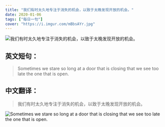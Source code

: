 ```yaml
---
title: "我们有时太久地专注于消失的机会，以致于太晚发现开放的机会。"
date: 2020-01-06
tags: ["每日一句"]
cover: "https://i.imgur.com/mBbsAYr.jpg"
---
```


![我们有时太久地专注于消失的机会，以致于太晚发现开放的机会。](https://i.imgur.com/t96G1xs.jpg)

## 英文短句：
> Sometimes we stare so long at a door that is closing that we see too late the one that is open.

<!--more-->

## 中文翻译：
> 我们有时太久地专注于消失的机会，以致于太晚发现开放的机会。

![Sometimes we stare so long at a door that is closing that we see too late the one that is open.](https://i.imgur.com/uwHJ37d.jpg)

